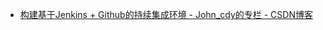 

* [构建基于Jenkins + Github的持续集成环境 - John_cdy的专栏 - CSDN博客 ](http://blog.csdn.net/john_cdy/article/details/7738393)